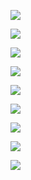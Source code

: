 ![](images/chambre/IMG_1807.jpeg)  

![](images/chambre/IMG_1809.jpeg)  

![](images/chambre/IMG_1811.jpeg)  

![](images/chambre/IMG_1813.jpeg)  

![](images/chambre/IMG_1817.jpeg)  

![](images/chambre/IMG_1820.jpeg)  

![](images/chambre/IMG_1822.jpeg)  

![](images/chambre/IMG_1827.jpeg)  

![](images/chambre/IMG_1831.jpeg)  